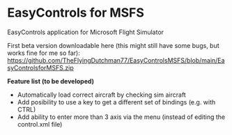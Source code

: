 # EasyControls for MSFS
EasyControls application for Microsoft Flight Simulator

First beta version downloadable here (this might still have some bugs, but works fine for me so far): https://github.com/TheFlyingDutchman77/EasyControlsMSFS/blob/main/EasyControlsforMSFS.zip


**Feature list (to be developed)**
- Automatically load correct aircraft by checking sim aircraft
- Add posibility to use a key to get a different set of bindings (e.g. with CTRL)
- Add ability to enter more than 3 axis via the menu (instead of editing the control.xml file)
